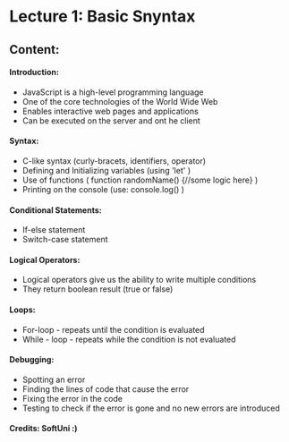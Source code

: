 # Lecture 1: Basic Snyntax

## Content: 
#### Introduction: 
- JavaScript is a high-level programming language 
- One of the core technologies of the World Wide Web 
- Enables interactive web pages and applications 
- Can be executed on the server and ont he client 

#### Syntax: 
- C-like syntax (curly-bracets, identifiers, operator) 
- Defining and Initializing variables (using 'let' )
- Use of functions ( function randomName() {//some logic here} )  
- Printing on the console (use: console.log() )

#### Conditional Statements: 
- If-else statement 
- Switch-case statement 

#### Logical Operators:
- Logical operators give us the ability to write multiple conditions
- They return boolean result (true or false) 

#### Loops: 
- For-loop - repeats until the condition is evaluated 
- While - loop - repeats while the condition is not evaluated 

#### Debugging: 
- Spotting an error
- Finding the lines of code that cause the error 
- Fixing the error in the code 
- Testing to check if the error is gone and no 
new errors are introduced  

#### Credits: SoftUni :)
